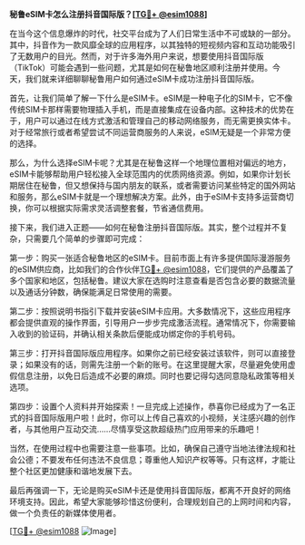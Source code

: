 **秘鲁eSIM卡怎么注册抖音国际版？[[TG💪+ @esim1088](https://t.me/s/esim1088)]**

在当今这个信息爆炸的时代，社交平台成为了人们日常生活中不可或缺的一部分。其中，抖音作为一款风靡全球的应用程序，以其独特的短视频内容和互动功能吸引了无数用户的目光。然而，对于许多海外用户来说，想要使用抖音国际版（TikTok）可能会遇到一些问题，尤其是如何在秘鲁地区顺利注册并使用。今天，我们就来详细聊聊秘鲁用户如何通过eSIM卡成功注册抖音国际版。

首先，让我们简单了解一下什么是eSIM卡。eSIM是一种电子化的SIM卡，它不像传统SIM卡那样需要物理插入手机，而是直接集成在设备内部。这种技术的优势在于，用户可以通过在线方式激活和管理自己的移动网络服务，而无需更换实体卡。对于经常旅行或者希望尝试不同运营商服务的人来说，eSIM无疑是一个非常方便的选择。

那么，为什么选择eSIM卡呢？尤其是在秘鲁这样一个地理位置相对偏远的地方，eSIM卡能够帮助用户轻松接入全球范围内的优质网络资源。例如，如果你计划长期居住在秘鲁，但又想保持与国内朋友的联系，或者需要访问某些特定的国外网站和服务，那么eSIM卡就是一个理想解决方案。此外，由于eSIM卡支持多运营商切换，你可以根据实际需求灵活调整套餐，节省通信费用。

接下来，我们进入正题——如何在秘鲁注册抖音国际版。其实，整个过程并不复杂，只需要几个简单的步骤即可完成：

第一步：购买一张适合秘鲁地区的eSIM卡。目前市面上有许多提供国际漫游服务的eSIM供应商，比如我们的合作伙伴[TG💪+ @esim1088](https://t.me/s/esim1088)，它们提供的产品覆盖了多个国家和地区，包括秘鲁。建议大家在选购时注意查看是否包含必要的数据流量以及通话分钟数，确保能满足日常使用的需要。

第二步：按照说明书指引下载并安装eSIM卡应用。大多数情况下，这些应用程序都会提供直观的操作界面，引导用户一步步完成激活流程。通常情况下，你需要输入收到的验证码，并确认相关条款后便能成功绑定你的手机号码。

第三步：打开抖音国际版应用程序。如果你之前已经安装过该软件，则可以直接登录；如果没有的话，则需先注册一个新的账号。在这里提醒大家，尽量避免使用虚假信息注册，以免日后造成不必要的麻烦。同时也要记得勾选同意隐私政策等相关选项。

第四步：设置个人资料并开始探索！一旦完成上述操作，恭喜你已经成为了一名正式的抖音国际版用户啦！此时，你可以上传自己喜欢的小视频，关注感兴趣的创作者，与其他用户互动交流……尽情享受这款超级热门应用带来的乐趣吧！

当然，在使用过程中也需要注意一些事项。比如，确保自己遵守当地法律法规和社会公德；不要发布任何违法不良信息；尊重他人知识产权等等。只有这样，才能让整个社区更加健康和谐地发展下去。

最后再强调一下，无论是购买eSIM卡还是使用抖音国际版，都离不开良好的网络环境支持。因此，希望大家能够珍惜这份便利，合理规划自己的上网时间和内容，做一个负责任的新媒体使用者。

[[TG💪+ @esim1088](https://t.me/s/esim1088) ![Image](https://i.postimg.cc/4NQfJmqS/Snipaste-2025-05-13-00-14-12.png)]